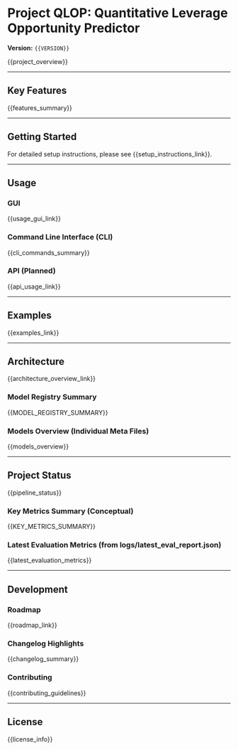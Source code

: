 <!-- README.md is auto-generated from README_TEMPLATE.md by generate_readme.py -->
<!-- DO NOT EDIT THIS FILE DIRECTLY. Edit the template or the script. -->

# Project QLOP: Quantitative Leverage Opportunity Predictor

**Version:** `{{VERSION}}`

{{project_overview}}

---

## Key Features

{{features_summary}}

---

## Getting Started

For detailed setup instructions, please see {{setup_instructions_link}}.

---

## Usage

### GUI

{{usage_gui_link}}

### Command Line Interface (CLI)

{{cli_commands_summary}}

### API (Planned)

{{api_usage_link}}

---

## Examples

{{examples_link}}

---

## Architecture

{{architecture_overview_link}}

### Model Registry Summary

{{MODEL_REGISTRY_SUMMARY}}

<!-- Note: {{models_overview}} is for individual .meta.json files, distinct from registry summary -->
### Models Overview (Individual Meta Files) 

{{models_overview}}

---

## Project Status

{{pipeline_status}}

### Key Metrics Summary (Conceptual)

{{KEY_METRICS_SUMMARY}}

### Latest Evaluation Metrics (from logs/latest_eval_report.json)

{{latest_evaluation_metrics}}

---

## Development

### Roadmap

{{roadmap_link}}

### Changelog Highlights

{{changelog_summary}}

### Contributing

{{contributing_guidelines}}

---

## License

{{license_info}}
